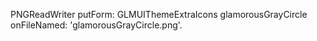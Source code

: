 PNGReadWriter putForm: GLMUIThemeExtraIcons glamorousGrayCircle onFileNamed: 'glamorousGrayCircle.png'.